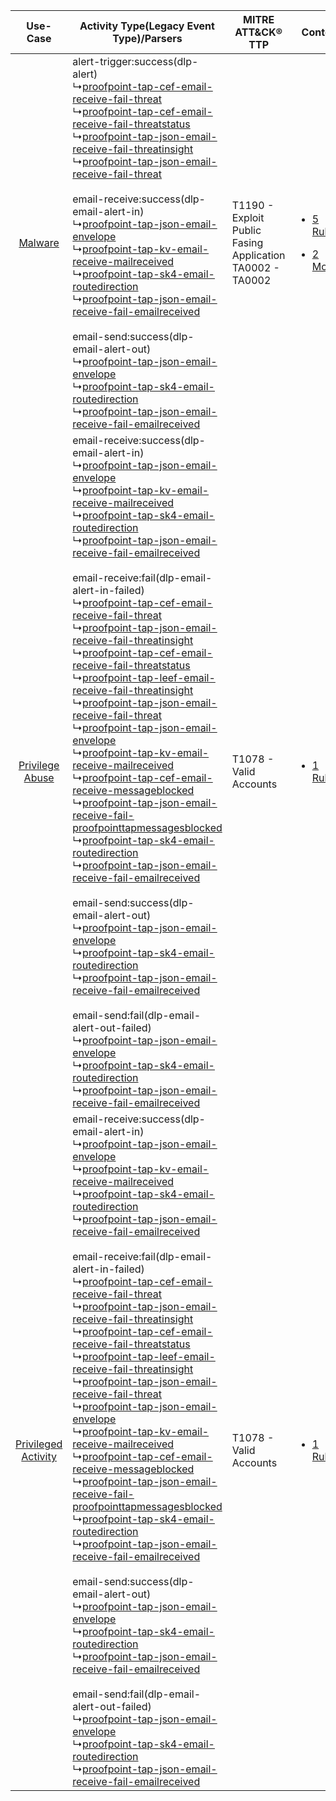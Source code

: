 |    Use-Case    | Activity Type(Legacy Event Type)/Parsers    | MITRE ATT&CK® TTP    | Content    |
|:----:| ---- | ---- | ---- |
|    [Malware](../../../UseCases/uc_malware.md)    |  alert-trigger:success(dlp-alert)<br> ↳[proofpoint-tap-cef-email-receive-fail-threat](Ps/pC_proofpointtapcefemailreceivefailthreat.md)<br> ↳[proofpoint-tap-cef-email-receive-fail-threatstatus](Ps/pC_proofpointtapcefemailreceivefailthreatstatus.md)<br> ↳[proofpoint-tap-json-email-receive-fail-threatinsight](Ps/pC_proofpointtapjsonemailreceivefailthreatinsight.md)<br> ↳[proofpoint-tap-json-email-receive-fail-threat](Ps/pC_proofpointtapjsonemailreceivefailthreat.md)<br><br> email-receive:success(dlp-email-alert-in)<br> ↳[proofpoint-tap-json-email-envelope](Ps/pC_proofpointtapjsonemailenvelope.md)<br> ↳[proofpoint-tap-kv-email-receive-mailreceived](Ps/pC_proofpointtapkvemailreceivemailreceived.md)<br> ↳[proofpoint-tap-sk4-email-routedirection](Ps/pC_proofpointtapsk4emailroutedirection.md)<br> ↳[proofpoint-tap-json-email-receive-fail-emailreceived](Ps/pC_proofpointtapjsonemailreceivefailemailreceived.md)<br><br> email-send:success(dlp-email-alert-out)<br> ↳[proofpoint-tap-json-email-envelope](Ps/pC_proofpointtapjsonemailenvelope.md)<br> ↳[proofpoint-tap-sk4-email-routedirection](Ps/pC_proofpointtapsk4emailroutedirection.md)<br> ↳[proofpoint-tap-json-email-receive-fail-emailreceived](Ps/pC_proofpointtapjsonemailreceivefailemailreceived.md)<br>    | T1190 - Exploit Public Fasing Application<br>TA0002 - TA0002<br> | [<ul><li>5 Rules</li></ul><ul><li>2 Models</li></ul>](RM/r_m_proofpoint_targeted_attack_platform_Malware.md) |
|     [Privilege Abuse](../../../UseCases/uc_privilege_abuse.md)     |  email-receive:success(dlp-email-alert-in)<br> ↳[proofpoint-tap-json-email-envelope](Ps/pC_proofpointtapjsonemailenvelope.md)<br> ↳[proofpoint-tap-kv-email-receive-mailreceived](Ps/pC_proofpointtapkvemailreceivemailreceived.md)<br> ↳[proofpoint-tap-sk4-email-routedirection](Ps/pC_proofpointtapsk4emailroutedirection.md)<br> ↳[proofpoint-tap-json-email-receive-fail-emailreceived](Ps/pC_proofpointtapjsonemailreceivefailemailreceived.md)<br><br> email-receive:fail(dlp-email-alert-in-failed)<br> ↳[proofpoint-tap-cef-email-receive-fail-threat](Ps/pC_proofpointtapcefemailreceivefailthreat.md)<br> ↳[proofpoint-tap-json-email-receive-fail-threatinsight](Ps/pC_proofpointtapjsonemailreceivefailthreatinsight.md)<br> ↳[proofpoint-tap-cef-email-receive-fail-threatstatus](Ps/pC_proofpointtapcefemailreceivefailthreatstatus.md)<br> ↳[proofpoint-tap-leef-email-receive-fail-threatinsight](Ps/pC_proofpointtapleefemailreceivefailthreatinsight.md)<br> ↳[proofpoint-tap-json-email-receive-fail-threat](Ps/pC_proofpointtapjsonemailreceivefailthreat.md)<br> ↳[proofpoint-tap-json-email-envelope](Ps/pC_proofpointtapjsonemailenvelope.md)<br> ↳[proofpoint-tap-kv-email-receive-mailreceived](Ps/pC_proofpointtapkvemailreceivemailreceived.md)<br> ↳[proofpoint-tap-cef-email-receive-messageblocked](Ps/pC_proofpointtapcefemailreceivemessageblocked.md)<br> ↳[proofpoint-tap-json-email-receive-fail-proofpointtapmessagesblocked](Ps/pC_proofpointtapjsonemailreceivefailproofpointtapmessagesblocked.md)<br> ↳[proofpoint-tap-sk4-email-routedirection](Ps/pC_proofpointtapsk4emailroutedirection.md)<br> ↳[proofpoint-tap-json-email-receive-fail-emailreceived](Ps/pC_proofpointtapjsonemailreceivefailemailreceived.md)<br><br> email-send:success(dlp-email-alert-out)<br> ↳[proofpoint-tap-json-email-envelope](Ps/pC_proofpointtapjsonemailenvelope.md)<br> ↳[proofpoint-tap-sk4-email-routedirection](Ps/pC_proofpointtapsk4emailroutedirection.md)<br> ↳[proofpoint-tap-json-email-receive-fail-emailreceived](Ps/pC_proofpointtapjsonemailreceivefailemailreceived.md)<br><br> email-send:fail(dlp-email-alert-out-failed)<br> ↳[proofpoint-tap-json-email-envelope](Ps/pC_proofpointtapjsonemailenvelope.md)<br> ↳[proofpoint-tap-sk4-email-routedirection](Ps/pC_proofpointtapsk4emailroutedirection.md)<br> ↳[proofpoint-tap-json-email-receive-fail-emailreceived](Ps/pC_proofpointtapjsonemailreceivefailemailreceived.md)<br> | T1078 - Valid Accounts<br>    | [<ul><li>1 Rules</li></ul>](RM/r_m_proofpoint_targeted_attack_platform_Privilege_Abuse.md)    |
| [Privileged Activity](../../../UseCases/uc_privileged_activity.md) |  email-receive:success(dlp-email-alert-in)<br> ↳[proofpoint-tap-json-email-envelope](Ps/pC_proofpointtapjsonemailenvelope.md)<br> ↳[proofpoint-tap-kv-email-receive-mailreceived](Ps/pC_proofpointtapkvemailreceivemailreceived.md)<br> ↳[proofpoint-tap-sk4-email-routedirection](Ps/pC_proofpointtapsk4emailroutedirection.md)<br> ↳[proofpoint-tap-json-email-receive-fail-emailreceived](Ps/pC_proofpointtapjsonemailreceivefailemailreceived.md)<br><br> email-receive:fail(dlp-email-alert-in-failed)<br> ↳[proofpoint-tap-cef-email-receive-fail-threat](Ps/pC_proofpointtapcefemailreceivefailthreat.md)<br> ↳[proofpoint-tap-json-email-receive-fail-threatinsight](Ps/pC_proofpointtapjsonemailreceivefailthreatinsight.md)<br> ↳[proofpoint-tap-cef-email-receive-fail-threatstatus](Ps/pC_proofpointtapcefemailreceivefailthreatstatus.md)<br> ↳[proofpoint-tap-leef-email-receive-fail-threatinsight](Ps/pC_proofpointtapleefemailreceivefailthreatinsight.md)<br> ↳[proofpoint-tap-json-email-receive-fail-threat](Ps/pC_proofpointtapjsonemailreceivefailthreat.md)<br> ↳[proofpoint-tap-json-email-envelope](Ps/pC_proofpointtapjsonemailenvelope.md)<br> ↳[proofpoint-tap-kv-email-receive-mailreceived](Ps/pC_proofpointtapkvemailreceivemailreceived.md)<br> ↳[proofpoint-tap-cef-email-receive-messageblocked](Ps/pC_proofpointtapcefemailreceivemessageblocked.md)<br> ↳[proofpoint-tap-json-email-receive-fail-proofpointtapmessagesblocked](Ps/pC_proofpointtapjsonemailreceivefailproofpointtapmessagesblocked.md)<br> ↳[proofpoint-tap-sk4-email-routedirection](Ps/pC_proofpointtapsk4emailroutedirection.md)<br> ↳[proofpoint-tap-json-email-receive-fail-emailreceived](Ps/pC_proofpointtapjsonemailreceivefailemailreceived.md)<br><br> email-send:success(dlp-email-alert-out)<br> ↳[proofpoint-tap-json-email-envelope](Ps/pC_proofpointtapjsonemailenvelope.md)<br> ↳[proofpoint-tap-sk4-email-routedirection](Ps/pC_proofpointtapsk4emailroutedirection.md)<br> ↳[proofpoint-tap-json-email-receive-fail-emailreceived](Ps/pC_proofpointtapjsonemailreceivefailemailreceived.md)<br><br> email-send:fail(dlp-email-alert-out-failed)<br> ↳[proofpoint-tap-json-email-envelope](Ps/pC_proofpointtapjsonemailenvelope.md)<br> ↳[proofpoint-tap-sk4-email-routedirection](Ps/pC_proofpointtapsk4emailroutedirection.md)<br> ↳[proofpoint-tap-json-email-receive-fail-emailreceived](Ps/pC_proofpointtapjsonemailreceivefailemailreceived.md)<br> | T1078 - Valid Accounts<br>    | [<ul><li>1 Rules</li></ul>](RM/r_m_proofpoint_targeted_attack_platform_Privileged_Activity.md)    |